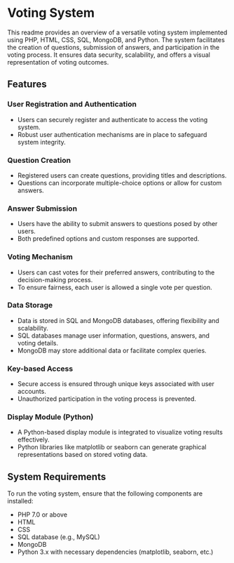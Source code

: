# Voting System

This readme provides an overview of a versatile voting system implemented using PHP, HTML, CSS, SQL, MongoDB, and Python. The system facilitates the creation of questions, submission of answers, and participation in the voting process. It ensures data security, scalability, and offers a visual representation of voting outcomes.

## Features

### User Registration and Authentication

- Users can securely register and authenticate to access the voting system.
- Robust user authentication mechanisms are in place to safeguard system integrity.

### Question Creation

- Registered users can create questions, providing titles and descriptions.
- Questions can incorporate multiple-choice options or allow for custom answers.

### Answer Submission

- Users have the ability to submit answers to questions posed by other users.
- Both predefined options and custom responses are supported.

### Voting Mechanism

- Users can cast votes for their preferred answers, contributing to the decision-making process.
- To ensure fairness, each user is allowed a single vote per question.

### Data Storage

- Data is stored in SQL and MongoDB databases, offering flexibility and scalability.
- SQL databases manage user information, questions, answers, and voting details.
- MongoDB may store additional data or facilitate complex queries.

### Key-based Access

- Secure access is ensured through unique keys associated with user accounts.
- Unauthorized participation in the voting process is prevented.

### Display Module (Python)

- A Python-based display module is integrated to visualize voting results effectively.
- Python libraries like matplotlib or seaborn can generate graphical representations based on stored voting data.

## System Requirements

To run the voting system, ensure that the following components are installed:

- PHP 7.0 or above
- HTML
- CSS
- SQL database (e.g., MySQL)
- MongoDB
- Python 3.x with necessary dependencies (matplotlib, seaborn, etc.)


